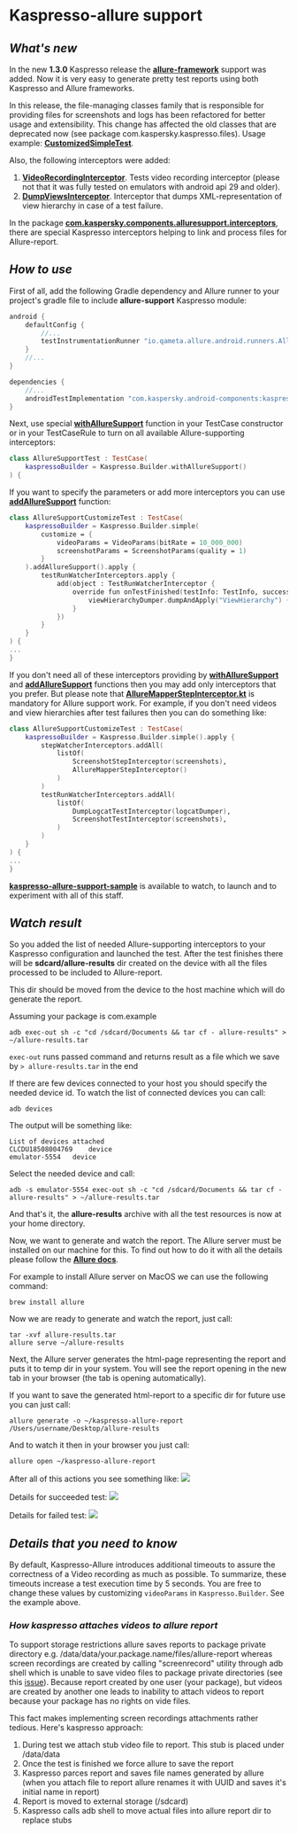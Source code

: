 # Kaspresso-allure support

## _What's new_
In the new **1.3.0** Kaspresso release the [**allure-framework**](https://github.com/allure-framework/allure-kotlin) support was added. Now it is very easy to generate pretty test reports using both Kaspresso and Allure frameworks.

In this release, the file-managing classes family that is responsible for providing files for screenshots and logs has been refactored for better usage and extensibility. This change has affected the old classes that are deprecated now (see package com.kaspersky.kaspresso.files). Usage example: [**CustomizedSimpleTest**](../samples/kaspresso-sample/src/androidTest/kotlin/com/kaspersky/kaspressample/simple_tests/CustomizedSimpleTest.kt).

Also, the following interceptors were added:
1. [**VideoRecordingInterceptor**](../kaspresso/src/main/kotlin/com/kaspersky/kaspresso/interceptors/watcher/testcase/impl/video/VideoRecordingInterceptor.kt). Tests video recording interceptor (please not that it was fully tested on emulators with android api 29 and older).
2. [**DumpViewsInterceptor**](../kaspresso/src/main/kotlin/com/kaspersky/kaspresso/interceptors/watcher/testcase/impl/views/DumpViewsInterceptor.kt). Interceptor that dumps XML-representation of view hierarchy in case of a test failure.

In the package [**com.kaspersky.components.alluresupport.interceptors**](../allure-support/src/main/kotlin/com/kaspersky/components/alluresupport/interceptors), there are special Kaspresso interceptors helping to link and process files for Allure-report.

## _How to use_
First of all, add the following Gradle dependency and Allure runner to your project's gradle file to include **allure-support** Kaspresso module:
```groovy
android {
    defaultConfig {
        //...    
        testInstrumentationRunner "io.qameta.allure.android.runners.AllureAndroidJUnitRunner"
    }
    //...
}

dependencies {
    //...
    androidTestImplementation "com.kaspersky.android-components:kaspresso-allure-support:<latest_version>"
}
```
Next, use special [**withAllureSupport**](../allure-support/src/main/kotlin/com/kaspersky/components/alluresupport/AllureSupportKaspressoBuilder.kt) function in your TestCase constructor or in your TestCaseRule to turn on all available Allure-supporting interceptors:
```kotlin
class AllureSupportTest : TestCase(
    kaspressoBuilder = Kaspresso.Builder.withAllureSupport()
) {
```
If you want to specify the parameters or add more interceptors you can use [**addAllureSupport**](../allure-support/src/main/kotlin/com/kaspersky/components/alluresupport/AllureSupportKaspressoBuilder.kt) function:
```kotlin
class AllureSupportCustomizeTest : TestCase(
    kaspressoBuilder = Kaspresso.Builder.simple(
        customize = {
            videoParams = VideoParams(bitRate = 10_000_000)
            screenshotParams = ScreenshotParams(quality = 1)
        }
    ).addAllureSupport().apply {
        testRunWatcherInterceptors.apply {
            add(object : TestRunWatcherInterceptor {
                override fun onTestFinished(testInfo: TestInfo, success: Boolean) {
                    viewHierarchyDumper.dumpAndApply("ViewHierarchy") { attachViewHierarchyToAllureReport() }
                }
            })
        }
    }
) {
...
}
```
If you don't need all of these interceptors providing by [**withAllureSupport**](../allure-support/src/main/kotlin/com/kaspersky/components/alluresupport/AllureSupportKaspressoBuilder.kt) and [**addAllureSupport**](../allure-support/src/main/kotlin/com/kaspersky/components/alluresupport/AllureSupportKaspressoBuilder.kt) functions then you may add only interceptors that you prefer. But please note that [**AllureMapperStepInterceptor.kt**](../allure-support/src/main/kotlin/com/kaspersky/components/alluresupport/interceptors/step/AllureMapperStepInterceptor.kt) is mandatory for Allure support work. For example, if you don't need videos and view hierarchies after test failures then you can do something like:
```kotlin
class AllureSupportCustomizeTest : TestCase(
    kaspressoBuilder = Kaspresso.Builder.simple().apply {
        stepWatcherInterceptors.addAll(
            listOf(
                ScreenshotStepInterceptor(screenshots),
                AllureMapperStepInterceptor()
            )
        )
        testRunWatcherInterceptors.addAll(
            listOf(
                DumpLogcatTestInterceptor(logcatDumper),
                ScreenshotTestInterceptor(screenshots),
            )
        )
    }
) {
...
}
```
[**kaspresso-allure-support-sample**](../samples/kaspresso-allure-support-sample/src/androidTest/kotlin/com/kaspersky/kaspresso/alluresupport/sample) is available to watch, to launch and to experiment with all of this staff.

## _Watch result_
So you added the list of needed Allure-supporting interceptors to your Kaspresso configuration and launched the test. After the test finishes there will be **sdcard/allure-results** dir created on the device with all the files processed to be included to Allure-report.

This dir should be moved from the device to the host machine which will do generate the report.

Assuming your package is com.example
```
adb exec-out sh -c "cd /sdcard/Documents && tar cf - allure-results" > ~/allure-results.tar
```
`exec-out` runs passed command and returns result as a file which we save by `> allure-results.tar` in the end 

If there are few devices connected to your host you should specify the needed device id. To watch the list of connected devices you can call:
```
adb devices
```
The output will be something like:
```
List of devices attached
CLCDU18508004769	device
emulator-5554	device
```
Select the needed device and call:
```
adb -s emulator-5554 exec-out sh -c "cd /sdcard/Documents && tar cf - allure-results" > ~/allure-results.tar
```
And that's it, the **allure-results** archive with all the test resources is now at your home directory.

Now, we want to generate and watch the report. The Allure server must be installed on our machine for this. To find out how to do it with all the details please follow the [**Allure docs**](https://docs.qameta.io/allure/).

For example to install Allure server on MacOS we can use the following command:
```
brew install allure
```
Now we are ready to generate and watch the report, just call:
```
tar -xvf allure-results.tar
allure serve ~/allure-results
```
Next, the Allure server generates the html-page representing the report and puts it to temp dir in your system. You will see the report opening in the new tab in your browser (the tab is opening automatically).

If you want to save the generated html-report to a specific dir for future use you can just call:
```
allure generate -o ~/kaspresso-allure-report /Users/username/Desktop/allure-results
```
And to watch it then in your browser you just call:
```
allure open ~/kaspresso-allure-report
```
After all of this actions you see something like:
![](https://habrastorage.org/webt/9e/i1/ks/9ei1ks9txbqzquyk5egywvqxj6k.png)

Details for succeeded test:
![](https://habrastorage.org/webt/tq/t7/ch/tqt7chcdczrgduhoukqhx1ertfc.png)

Details for failed test:
![](https://habrastorage.org/webt/z_/ml/bj/z_mlbjspdd8uvkw4t3cafh6-g6k.png)

## _Details that you need to know_
By default, Kaspresso-Allure introduces additional timeouts to assure the correctness of a Video recording as much as possible. To summarize, these timeouts increase a test execution time by 5 seconds.
You are free to change these values by customizing `videoParams` in `Kaspresso.Builder`. See the example above.

### _How kaspresso attaches videos to allure report_

To support storage restrictions allure saves reports to package private directory e.g. /data/data/your.package.name/files/allure-report whereas screen recordings are created by calling "screenrecord" utility through adb shell which is unable to
save video files to package private directories (see this [issue](https://issuetracker.google.com/issues/258277873)).
Because report created by one user (your package), but videos are created by another one leads to inability to attach videos 
to report because your package has no rights on vide files.

This fact makes implementing screen recordings attachments rather tedious. Here's kaspresso approach:
1. During test we attach stub video file to report. This stub is placed under /data/data
2. Once the test is finished we force allure to save the report 
3. Kaspresso parces report and saves file names generated by allure (when you attach file to report allure renames it with
UUID and saves it's initial name in report)
4. Report is moved to external storage (/sdcard)
5. Kaspresso calls adb shell to move actual files into allure report dir to replace stubs

